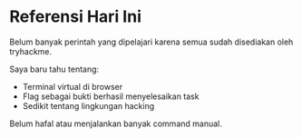 # Referensi Hari Ini

Belum banyak perintah yang dipelajari karena semua sudah disediakan oleh tryhackme.

Saya baru tahu tentang:
- Terminal virtual di browser
- Flag sebagai bukti berhasil menyelesaikan task
- Sedikit tentang lingkungan hacking

Belum hafal atau menjalankan banyak command manual.
